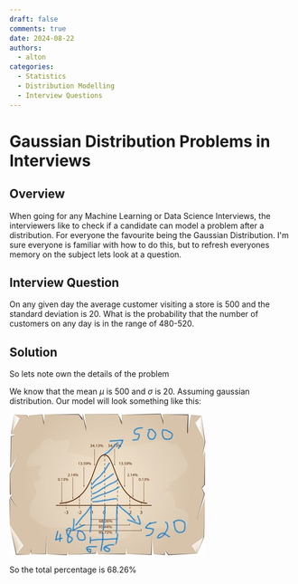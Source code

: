 ```yaml
---
draft: false 
comments: true
date: 2024-08-22
authors:
  - alton
categories:
  - Statistics
  - Distribution Modelling
  - Interview Questions
---
```


# Gaussian Distribution Problems in Interviews

## Overview

When going for any Machine Learning or Data Science Interviews, the interviewers like to check if a candidate can model a problem after a distribution. For everyone the favourite being the Gaussian Distribution. I'm sure everyone is familiar with how to do this, but to refresh everyones memory on the subject lets look at a question.

## Interview Question

On any given day the average customer visiting a store is 500 and the standard deviation is 20. What is the probability that the number of customers on any day is in the range of 480-520.

## Solution

So lets note own the details of the problem

We know that the mean $\mu$ is 500 and $\sigma$ is 20. Assuming gaussian distribution. Our model will look something like this:

![Gaussian Distribution](./pics/normal-distribution-curve-diagram-on-old-paper-bac-vector-14225628.jpg)

So the total percentage is 68.26%